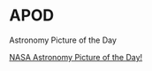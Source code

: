 # APOD
 Astronomy Picture of the Day

[NASA Astronomy Picture of the Day!](https://iftekharanwar.github.io/APOD/)
